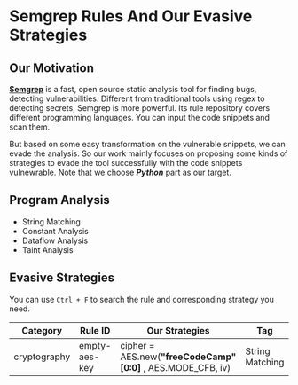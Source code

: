 # Semgrep Rules And Our Evasive Strategies
## Our Motivation
[**Semgrep**](https://semgrep.dev/) is a fast, open source static analysis tool for finding bugs, detecting vulnerabilities. Different from traditional tools using regex to detecting secrets, Semgrep is more powerful. Its rule repository covers different programming languages. You can input the code snippets and scan them.

But based on some easy transformation on the vulnerable snippets, we can evade the analysis. So our work mainly focuses on proposing some kinds of strategies to evade the tool successfully with the code snippets vulnewrable. Note that we choose _**Python**_ part as our target.

## Program Analysis
- String Matching
- Constant Analysis
- Dataflow Analysis
- Taint Analysis

## Evasive Strategies
You can use `Ctrl + F` to search the rule and corresponding strategy you need.

| **Category** | **Rule ID** | **Our Strategies** | **Tag** |
| --- | --- | --- | --- |
| cryptography  | empty-aes-key| cipher = AES.new(**"freeCodeCamp"[0:0]** , AES.MODE_CFB, iv) | String Matching |


